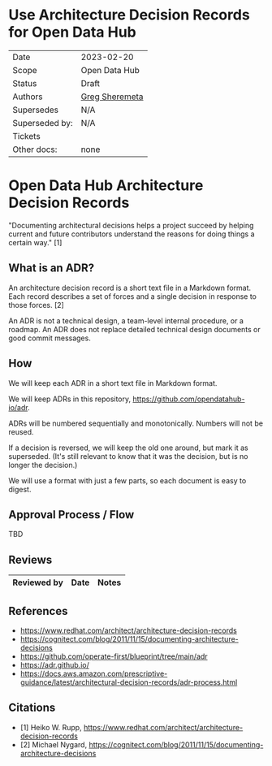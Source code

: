 # Use Architecture Decision Records for Open Data Hub 

|                |            |
| -------------- | ---------- |
| Date           | 2023-02-20 |
| Scope          | Open Data Hub |
| Status         | Draft |
| Authors        | [Greg Sheremeta](@gregsheremeta) |
| Supersedes     | N/A |
| Superseded by: | N/A |
| Tickets        | |
| Other docs:    | none |

# Open Data Hub Architecture Decision Records

"Documenting architectural decisions helps a project succeed by helping current and future contributors understand the reasons for doing things a certain way." [1]

## What is an ADR?

An architecture decision record is a short text file in a Markdown format. Each record describes a set of forces and a single decision in response to those forces. [2]

An ADR is not a technical design, a team-level internal procedure, or a roadmap. An ADR does not replace detailed technical design documents or good commit messages.

## How

We will keep each ADR in a short text file in Markdown format.

We will keep ADRs in this repository, https://github.com/opendatahub-io/adr.

ADRs will be numbered sequentially and monotonically. Numbers will not be reused.

If a decision is reversed, we will keep the old one around, but mark it as superseded. (It's still relevant to know that it was the decision, but is no longer the decision.)

We will use a format with just a few parts, so each document is easy to digest.

## Approval Process / Flow

TBD

## Reviews

| Reviewed by                   | Date       | Notes |
| ----------------------------- | ---------  | ------|

## References

* https://www.redhat.com/architect/architecture-decision-records
* https://cognitect.com/blog/2011/11/15/documenting-architecture-decisions
* https://github.com/operate-first/blueprint/tree/main/adr
* https://adr.github.io/
* https://docs.aws.amazon.com/prescriptive-guidance/latest/architectural-decision-records/adr-process.html

## Citations

* [1] Heiko W. Rupp, https://www.redhat.com/architect/architecture-decision-records
* [2] Michael Nygard, https://cognitect.com/blog/2011/11/15/documenting-architecture-decisions

